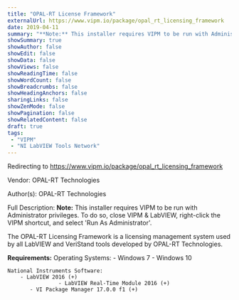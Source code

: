 ```yaml
---
title: "OPAL-RT License Framework"
externalUrl: https://www.vipm.io/package/opal_rt_licensing_framework
date: 2019-04-11
summary: "**Note:** This installer requires VIPM to be run with Administrator privileges."
showSummary: true
showAuthor: false
showEdit: false
showData: false
showViews: false
showReadingTime: false
showWordCount: false
showBreadcrumbs: false
showHeadingAnchors: false
sharingLinks: false
showZenMode: false
showPagination: false
showRelatedContent: false
draft: true
tags:
 - "VIPM"
 - "NI LabVIEW Tools Network"
---
```


Redirecting to https://www.vipm.io/package/opal_rt_licensing_framework

Vendor: OPAL-RT Technologies

Author(s): OPAL-RT Technologies
 
Full Description:
**Note:** This installer requires VIPM to be run with Administrator privileges.  To do so, close VIPM & LabVIEW, right-click the VIPM shortcut, and select 'Run As Administrator'.

The OPAL-RT Licensing Framework is a licensing management system used by all LabVIEW and VeriStand tools developed by OPAL-RT Technologies.
				 
**Requirements:**
    Operating Systems:
       - Windows 7
		    	- Windows 10	
	
    National Instruments Software:
        - LabVIEW 2016 (+)
				    - LabVIEW Real-Time Module 2016 (+)
	       - VI Package Manager 17.0.0 f1 (+)